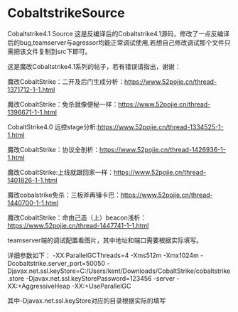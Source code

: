 # CobaltstrikeSource
Cobaltstrike4.1 Source
这是反编译后的Cobaltstrike4.1源码，修改了一点反编译后的bug,teamserver与agressor均能正常调试使用,若想自己修改调试那个文件只需把该文件复制到src下即可。

这是魔改Cobaltstrike4.1系列的帖子，若有错误请指出，谢谢：

魔改CobaltStrike：二开及后门生成分析：https://www.52pojie.cn/thread-1371712-1-1.html

魔改CobaltStrike：免杀就像便秘一样：https://www.52pojie.cn/thread-1396671-1-1.html

CobaltStrike4.0 远控stage分析:https://www.52pojie.cn/thread-1334525-1-1.html

魔改CobaltStrike：协议全剖析：https://www.52pojie.cn/thread-1426936-1-1.html

魔改CobaltStrike:上线就跟回家一样：https://www.52pojie.cn/thread-1401826-1-1.html

魔改cobalstrike免杀：三板斧再锤卡巴：https://www.52pojie.cn/thread-1440700-1-1.html

魔改CobaltStrike：命由己造（上）beacon浅析：https://www.52pojie.cn/thread-1447741-1-1.html

teamserver端的调试配置看图片，其中地址和端口需要根据实际填写。

详细参数如下：
-XX:ParallelGCThreads=4 -Xms512m -Xmx1024m -Dcobaltstrike.server_port=50050 -Djavax.net.ssl.keyStore=C:/Users/kent/Downloads/CobaltStrike/cobaltstrike.store -Djavax.net.ssl.keyStorePassword=123456 -server -XX:+AggressiveHeap -XX:+UseParallelGC

其中-Djavax.net.ssl.keyStore对应的目录根据实际的填写
